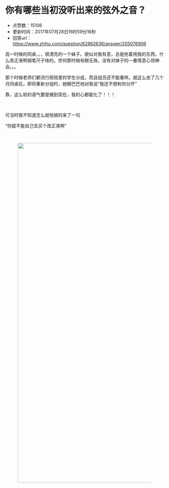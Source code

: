 # 你有哪些当初没听出来的弦外之音？
- 点赞数：15106
- 更新时间：2017年07月28日16时59分16秒
- 回答url：https://www.zhihu.com/question/62862636/answer/205076906
<body>
 <p data-pid="BZ9A4WS9">高一时候的同桌，，，很漂亮的一个妹子。貌似对我有意，总是抢着用我的东西，什么改正液啊钢笔尺子啥的。奈何那时候有眼无珠，没有对妹子的一番情意心领神会。。。</p>
 <p data-pid="DlL8a4MR">那个时候老师们都流行把班里的学生分组，而且组员还不能重样。就这么坐了几个月同桌后，即将重新分组时，她眼巴巴地对我说“我还不想和你分开”</p>
 <p data-pid="Kvp22p79">靠，这么软的语气要是搁到现在，我的心都能化了！！！</p>
 <br>
 <p data-pid="pTrshlwX">可当时我不知道怎么就他娘的来了一句</p>
 <p data-pid="rQn1RlOJ">“你就不能自己去买个改正液啊”</p>
 <br>
 <figure>
  <img src="https://picx.zhimg.com/50/v2-016b0c4bc71083c3b52fc68440bd5dc3_720w.jpg?source=1940ef5c" data-rawwidth="1076" data-rawheight="1062" data-original-token="v2-016b0c4bc71083c3b52fc68440bd5dc3" class="origin_image zh-lightbox-thumb" width="1076" data-original="https://picx.zhimg.com/v2-016b0c4bc71083c3b52fc68440bd5dc3_r.jpg?source=1940ef5c">
 </figure>
</body>